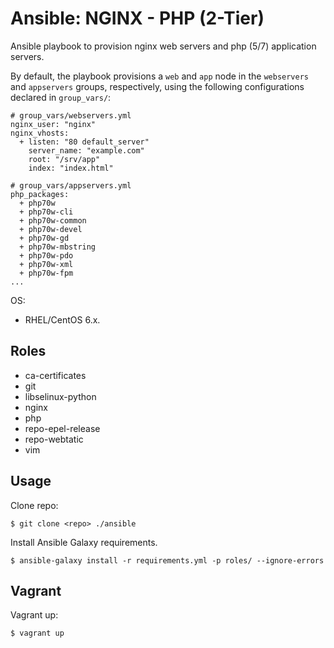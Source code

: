 Ansible: NGINX - PHP (2-Tier)
=============================

Ansible playbook to provision nginx web servers and php (5/7) application servers.

By default, the playbook provisions a `web` and `app` node in the `webservers` and `appservers` groups, respectively, using the following configurations declared in `group_vars/`:

    # group_vars/webservers.yml
    nginx_user: "nginx"
    nginx_vhosts:
      + listen: "80 default_server"
        server_name: "example.com"
        root: "/srv/app"
        index: "index.html"

    # group_vars/appservers.yml
    php_packages:
      + php70w
      + php70w-cli
      + php70w-common
      + php70w-devel
      + php70w-gd
      + php70w-mbstring
      + php70w-pdo
      + php70w-xml
      + php70w-fpm
    ...

OS:
- RHEL/CentOS 6.x.

Roles
-----

- ca-certificates
- git
- libselinux-python
- nginx
- php
- repo-epel-release
- repo-webtatic
- vim

Usage
-----

Clone repo:
    
    $ git clone <repo> ./ansible

Install Ansible Galaxy requirements.

    $ ansible-galaxy install -r requirements.yml -p roles/ --ignore-errors

Vagrant
-------

Vagrant up:

    $ vagrant up
